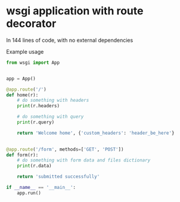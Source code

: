 wsgi application with route decorator
=====================================

In 144 lines of code, with no external dependencies

Example usage
``` python
from wsgi import App


app = App()

@app.route('/')
def home(r):
    # do something with headers
    print(r.headers)

    # do something with query
    print(r.query)

    return 'Welcome home', {'custom_headers': 'header_be_here'}
    

@app.route('/form', methods=['GET', 'POST'])
def form(r):
    # do something with form data and files dictionary
    print(r.data)

    return 'submitted successfully'

if __name__ == '__main__':
    app.run()

```
